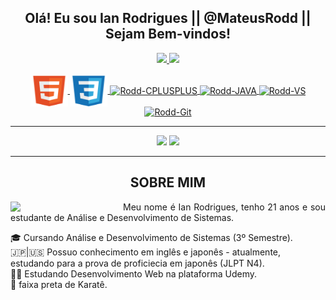 <div align="center"> 
    <h2>Olá! Eu sou Ian Rodrigues || @MateusRodd || Sejam Bem-vindos!</h2>
</div>

<div align="center">
    <a href="https://github.com/IanMattRodd">
    <img height="140em" src="https://github-readme-stats.vercel.app/api?username=IanMattRodd&show_icons=true&theme=tokyonight&include_all_commits=true&count_private=true"/>
    <img height="140em" src="https://github-readme-stats.vercel.app/api/top-langs/?username=IanMattRodd&layout=compact&langs_count=7&theme=tokyonight"/>
</div>
    
<div style="display: inline_block" align="center"><br>
    <img align="center" alt="Rodd-HTML" height="50" width="60" src="https://raw.githubusercontent.com/devicons/devicon/master/icons/html5/html5-original.svg">
    <img align="center" alt="Rodd-CSS" height="50" width="60" src="https://raw.githubusercontent.com/devicons/devicon/master/icons/css3/css3-original.svg">
    <img align="center" alt="Rodd-CPLUSPLUS" height="50" width="60" src="https://icongr.am/devicon/cplusplus-original.svg">
    <img align="center" alt="Rodd-JAVA" height="50" width="60" src="https://cdn.jsdelivr.net/gh/devicons/devicon/icons/java/java-original.svg">
    <img align="center" alt="Rodd-VS" height="50" width="60" src="https://cdn.jsdelivr.net/gh/devicons/devicon/icons/vscode/vscode-original.svg">
    <img aligh="center" valign="bottom" alt="Rodd-Git" height="50" width="60" src="https://cdn.jsdelivr.net/gh/devicons/devicon/icons/git/git-original.svg">
    <!--<img align="center" alt="Rafa-Js" height="30" width="40" src="https://raw.githubusercontent.com/devicons/devicon/master/icons/javascript/javascript-plain.svg">-->
</div>

<hr>

<div align="center"> 
    <!-- <a href="https://www.linkedin.com/in/mateusrodd/" target="_blank"><img src="https://img.shields.io/badge/-LinkedIn-%230077B5?style=for-the-badge&logo=linkedin&logoColor=white" target="_blank"></a> -->
    <a href="https://github.com/MateusRodd" target="_blank"><img src="https://img.shields.io/badge/GitHub-100000?style=for-the-badge&logo=github&logoColor=white" target="_blank"></a>
    <a href = "mailto:mateusroddi@gmail.com"><img src="https://img.shields.io/badge/-Gmail-%23333?style=for-the-badge&logo=gmail&logoColor=white" target="_blank"></a>
    <!-- <a href="https://twitter.com/Mateus_Rodd" target="_blank"><img src="https://img.shields.io/badge/Twitter-1DA1F2?style=for-the-badge&logo=twitter&logoColor=white" target="_blank"></a> -->
    <!-- <a href="https://www.instagram.com/mateus_rodd/" target="_blank"><img src="https://img.shields.io/badge/-Instagram-%23E4405F?style=for-the-badge&logo=instagram&logoColor=white" target="_blank"></a> -->
</div>

<hr>

<div>
    <h2 align="center">SOBRE MIM</h2>
    <img align="left" width="180" src="https://avatars.githubusercontent.com/u/86446951?v=4">
    <p align="justify">Meu nome é Ian Rodrigues, tenho 21 anos e sou estudante de Análise e Desenvolvimento de Sistemas.</p>
    <P>
        🎓 Cursando Análise e Desenvolvimento de Sistemas (3º Semestre). <br>
        🇯🇵|🇺🇸 Possuo conhecimento em inglês e japonês - atualmente, estudando para a prova de proficiecia em japonês (JLPT N4). <br>
        👨‍🎓 Estudando Desenvolvimento Web na plataforma Udemy. <br>
        🥋 faixa preta de Karatê.
    </P>
</div>

